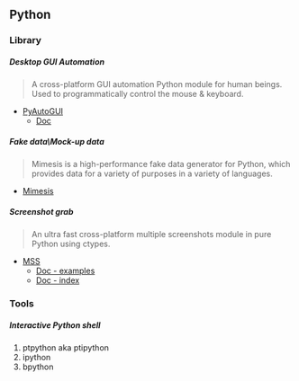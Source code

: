 ## Python
### Library
##### Desktop GUI Automation
>  A cross-platform GUI automation Python module for human beings. Used to programmatically control the mouse & keyboard.
- [PyAutoGUI](https://github.com/asweigart/pyautogui)
    - [Doc](https://pyautogui.readthedocs.io/en/latest/)
##### Fake data\Mock-up data
>  Mimesis is a high-performance fake data generator for Python, which provides data for a variety of purposes in a variety of languages.
- [Mimesis](https://github.com/lk-geimfari/mimesis)
##### Screenshot grab
> An ultra fast cross-platform multiple screenshots module in pure Python using ctypes.
- [MSS](https://github.com/BoboTiG/python-mss)
    - [Doc - examples](https://python-mss.readthedocs.io/examples.html)
    - [Doc - index](https://python-mss.readthedocs.io/genindex.html)


### Tools
##### Interactive Python shell
 1. ptpython aka ptipython
 2. ipython
 3. bpython

